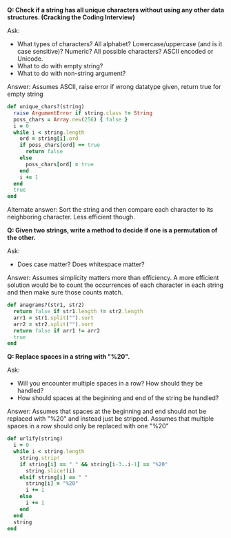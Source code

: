 **Q: Check if a string has all unique characters without using any other data structures. (Cracking the Coding Interview)**

Ask:
* What types of characters? All alphabet? Lowercase/uppercase (and is it case sensitive)? Numeric? All possible characters? ASCII encoded or Unicode.
* What to do with empty string?
* What to do with non-string argument?

Answer:
	Assumes ASCII, raise error if wrong datatype given, return true for empty string

```ruby
def unique_chars?(string)
  raise ArgumentError if string.class != String
  poss_chars = Array.new(256) { false }
  i = 0
  while i < string.length
    ord = string[i].ord
    if poss_chars[ord] == true
      return false
    else
      poss_chars[ord] = true
    end
    i += 1
  end
  true
end
```

Alternate answer:
  Sort the string and then compare each character to its neighboring character. Less efficient though.

**Q: Given two strings, write a method to decide if one is a permutation of the other.**

Ask:
* Does case matter? Does whitespace matter?

Answer:
  Assumes simplicity matters more than efficiency. A more efficient solution would be to count the occurrences of each character in each string and then make sure those counts match.

```ruby
def anagrams?(str1, str2)
  return false if str1.length != str2.length
  arr1 = str1.split("").sort
  arr2 = str2.split("").sort
  return false if arr1 != arr2
  true
end
```

**Q: Replace spaces in a string with "%20".**

Ask:
* Will you encounter multiple spaces in a row? How should they be handled?
* How should spaces at the beginning and end of the string be handled?

Answer:
	Assumes that spaces at the beginning and end should not be replaced with "%20" and instead just be stripped. Assumes that multiple spaces in a row should only be replaced with one "%20"

```ruby
def urlify(string)
  i = 0
  while i < string.length
    string.strip!
    if string[i] == " " && string[i-3..i-1] == "%20"
      string.slice!(i)
    elsif string[i] == " "
      string[i] = "%20"
      i += 1
    else
      i += 1
    end
  end
  string
end
```
